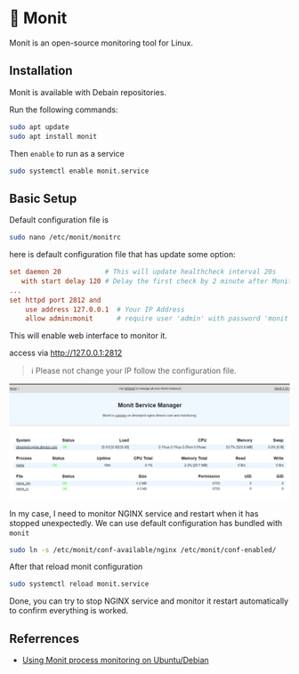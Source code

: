 # :book: Monit

Monit is an open-source monitoring tool for Linux.

## Installation

Monit is available with Debain repositories.

Run the following commands:

```sh
sudo apt update
sudo apt install monit
```

Then `enable` to run as a service

```sh
sudo systemctl enable monit.service
```

## Basic Setup

Default configuration file is

```sh
sudo nano /etc/monit/monitrc
```

here is default configuration file that has update some option:

```conf
set daemon 20           # This will update healthcheck interval 20s
   with start delay 120 # Delay the first check by 2 minute after Monit start
...
set httpd port 2812 and
    use address 127.0.0.1  # Your IP Address
    allow admin:monit      # require user 'admin' with password 'monit'
```

This will enable web interface to monitor it.

access via http://127.0.0.1:2812

> :information_source: Please not change your IP follow the configuration file.

![Example Monit Screenshot](assets/monit.png)

In my case, I need to monitor NGINX service and restart when it has stopped unexpectedly. We can use default configuration has bundled with `monit`

```sh
sudo ln -s /etc/monit/conf-available/nginx /etc/monit/conf-enabled/
```

After that reload monit configuration

```sh
sudo systemctl reload monit.service
```

Done, you can try to stop NGINX service and monitor it restart automatically to confirm everything is worked.

## Referrences

- [Using Monit process monitoring on Ubuntu/Debian](https://www.servers.com/support/knowledge/linux-administration/using-monit-process-monitoring-on-ubuntu-debian)
